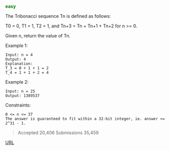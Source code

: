 <span style="color:green"><b>easy</b></span>


The Tribonacci sequence Tn is defined as follows: 

T0 = 0, T1 = 1, T2 = 1, and Tn+3 = Tn + Tn+1 + Tn+2 for n >= 0.

Given n, return the value of Tn.

 

Example 1:

```
Input: n = 4
Output: 4
Explanation:
T_3 = 0 + 1 + 1 = 2
T_4 = 1 + 1 + 2 = 4
```
Example 2:

```
Input: n = 25
Output: 1389537
```
 

Constraints:
```
0 <= n <= 37
The answer is guaranteed to fit within a 32-bit integer, ie. answer <= 2^31 - 1.
```
>Accepted    20,406
>Submissions     35,459

[URL](https://leetcode.com/problems/n-th-tribonacci-number/)